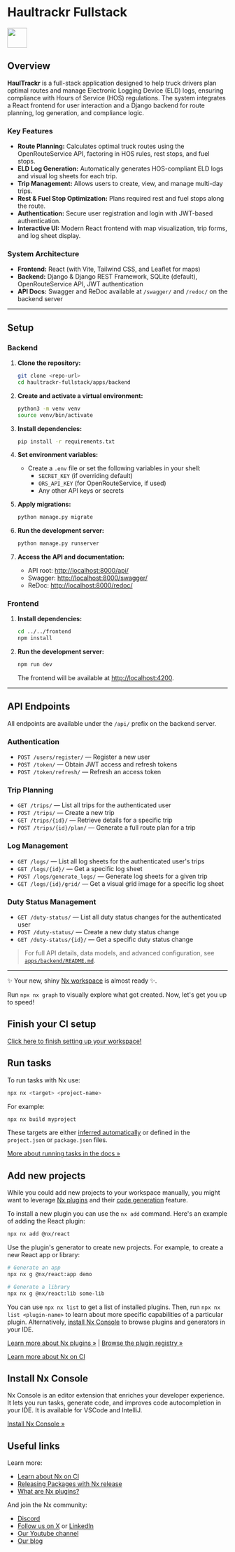 # Haultrackr Fullstack

<a alt="Nx logo" href="https://nx.dev" target="_blank" rel="noreferrer"><img src="https://raw.githubusercontent.com/nrwl/nx/master/images/nx-logo.png" width="45"></a>

## Overview

**HaulTrackr** is a full-stack application designed to help truck drivers plan optimal routes and manage Electronic Logging Device (ELD) logs, ensuring compliance with Hours of Service (HOS) regulations. The system integrates a React frontend for user interaction and a Django backend for route planning, log generation, and compliance logic.

### Key Features

- **Route Planning:** Calculates optimal truck routes using the OpenRouteService API, factoring in HOS rules, rest stops, and fuel stops.
- **ELD Log Generation:** Automatically generates HOS-compliant ELD logs and visual log sheets for each trip.
- **Trip Management:** Allows users to create, view, and manage multi-day trips.
- **Rest & Fuel Stop Optimization:** Plans required rest and fuel stops along the route.
- **Authentication:** Secure user registration and login with JWT-based authentication.
- **Interactive UI:** Modern React frontend with map visualization, trip forms, and log sheet display.

### System Architecture

- **Frontend:** React (with Vite, Tailwind CSS, and Leaflet for maps)
- **Backend:** Django & Django REST Framework, SQLite (default), OpenRouteService API, JWT authentication
- **API Docs:** Swagger and ReDoc available at `/swagger/` and `/redoc/` on the backend server

---

## Setup

### Backend

1. **Clone the repository:**

   ```bash
   git clone <repo-url>
   cd haultrackr-fullstack/apps/backend
   ```

2. **Create and activate a virtual environment:**

   ```bash
   python3 -m venv venv
   source venv/bin/activate
   ```

3. **Install dependencies:**

   ```bash
   pip install -r requirements.txt
   ```

4. **Set environment variables:**

   - Create a `.env` file or set the following variables in your shell:
     - `SECRET_KEY` (if overriding default)
     - `ORS_API_KEY` (for OpenRouteService, if used)
     - Any other API keys or secrets

5. **Apply migrations:**

   ```bash
   python manage.py migrate
   ```

6. **Run the development server:**

   ```bash
   python manage.py runserver
   ```

7. **Access the API and documentation:**
   - API root: [http://localhost:8000/api/](http://localhost:8000/api/)
   - Swagger: [http://localhost:8000/swagger/](http://localhost:8000/swagger/)
   - ReDoc: [http://localhost:8000/redoc/](http://localhost:8000/redoc/)

### Frontend

1. **Install dependencies:**

   ```bash
   cd ../../frontend
   npm install
   ```

2. **Run the development server:**
   ```bash
   npm run dev
   ```
   The frontend will be available at [http://localhost:4200](http://localhost:4200).

---

## API Endpoints

All endpoints are available under the `/api/` prefix on the backend server.

### Authentication

- `POST /users/register/` — Register a new user
- `POST /token/` — Obtain JWT access and refresh tokens
- `POST /token/refresh/` — Refresh an access token

### Trip Planning

- `GET /trips/` — List all trips for the authenticated user
- `POST /trips/` — Create a new trip
- `GET /trips/{id}/` — Retrieve details for a specific trip
- `POST /trips/{id}/plan/` — Generate a full route plan for a trip

### Log Management

- `GET /logs/` — List all log sheets for the authenticated user's trips
- `GET /logs/{id}/` — Get a specific log sheet
- `POST /logs/generate_logs/` — Generate log sheets for a given trip
- `GET /logs/{id}/grid/` — Get a visual grid image for a specific log sheet

### Duty Status Management

- `GET /duty-status/` — List all duty status changes for the authenticated user
- `POST /duty-status/` — Create a new duty status change
- `GET /duty-status/{id}/` — Get a specific duty status change

> For full API details, data models, and advanced configuration, see [`apps/backend/README.md`](apps/backend/README.md).

---

✨ Your new, shiny [Nx workspace](https://nx.dev) is almost ready ✨.

Run `npx nx graph` to visually explore what got created. Now, let's get you up to speed!

## Finish your CI setup

[Click here to finish setting up your workspace!](https://cloud.nx.app/connect/DlmSjaiFup)

## Run tasks

To run tasks with Nx use:

```sh
npx nx <target> <project-name>
```

For example:

```sh
npx nx build myproject
```

These targets are either [inferred automatically](https://nx.dev/concepts/inferred-tasks?utm_source=nx_project&utm_medium=readme&utm_campaign=nx_projects) or defined in the `project.json` or `package.json` files.

[More about running tasks in the docs &raquo;](https://nx.dev/features/run-tasks?utm_source=nx_project&utm_medium=readme&utm_campaign=nx_projects)

## Add new projects

While you could add new projects to your workspace manually, you might want to leverage [Nx plugins](https://nx.dev/concepts/nx-plugins?utm_source=nx_project&utm_medium=readme&utm_campaign=nx_projects) and their [code generation](https://nx.dev/features/generate-code?utm_source=nx_project&utm_medium=readme&utm_campaign=nx_projects) feature.

To install a new plugin you can use the `nx add` command. Here's an example of adding the React plugin:

```sh
npx nx add @nx/react
```

Use the plugin's generator to create new projects. For example, to create a new React app or library:

```sh
# Generate an app
npx nx g @nx/react:app demo

# Generate a library
npx nx g @nx/react:lib some-lib
```

You can use `npx nx list` to get a list of installed plugins. Then, run `npx nx list <plugin-name>` to learn about more specific capabilities of a particular plugin. Alternatively, [install Nx Console](https://nx.dev/getting-started/editor-setup?utm_source=nx_project&utm_medium=readme&utm_campaign=nx_projects) to browse plugins and generators in your IDE.

[Learn more about Nx plugins &raquo;](https://nx.dev/concepts/nx-plugins?utm_source=nx_project&utm_medium=readme&utm_campaign=nx_projects) | [Browse the plugin registry &raquo;](https://nx.dev/plugin-registry?utm_source=nx_project&utm_medium=readme&utm_campaign=nx_projects)

[Learn more about Nx on CI](https://nx.dev/ci/intro/ci-with-nx#ready-get-started-with-your-provider?utm_source=nx_project&utm_medium=readme&utm_campaign=nx_projects)

## Install Nx Console

Nx Console is an editor extension that enriches your developer experience. It lets you run tasks, generate code, and improves code autocompletion in your IDE. It is available for VSCode and IntelliJ.

[Install Nx Console &raquo;](https://nx.dev/getting-started/editor-setup?utm_source=nx_project&utm_medium=readme&utm_campaign=nx_projects)

## Useful links

Learn more:

- [Learn about Nx on CI](https://nx.dev/ci/intro/ci-with-nx?utm_source=nx_project&utm_medium=readme&utm_campaign=nx_projects)
- [Releasing Packages with Nx release](https://nx.dev/features/manage-releases?utm_source=nx_project&utm_medium=readme&utm_campaign=nx_projects)
- [What are Nx plugins?](https://nx.dev/concepts/nx-plugins?utm_source=nx_project&utm_medium=readme&utm_campaign=nx_projects)

And join the Nx community:

- [Discord](https://go.nx.dev/community)
- [Follow us on X](https://twitter.com/nxdevtools) or [LinkedIn](https://www.linkedin.com/company/nrwl)
- [Our Youtube channel](https://www.youtube.com/@nxdevtools)
- [Our blog](https://nx.dev/blog?utm_source=nx_project&utm_medium=readme&utm_campaign=nx_projects)
